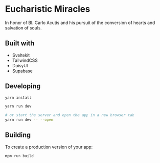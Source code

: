 # Eucharistic Miracles

In honor of Bl. Carlo Acutis and his pursuit of the conversion of hearts and salvation of souls.

## Built with

- Sveltekit
- TailwindCSS
- DaisyUI
- Supabase

## Developing

```bash
yarn install

yarn run dev

# or start the server and open the app in a new browser tab
yarn run dev -- --open
```

## Building

To create a production version of your app:

```bash
npm run build
```
